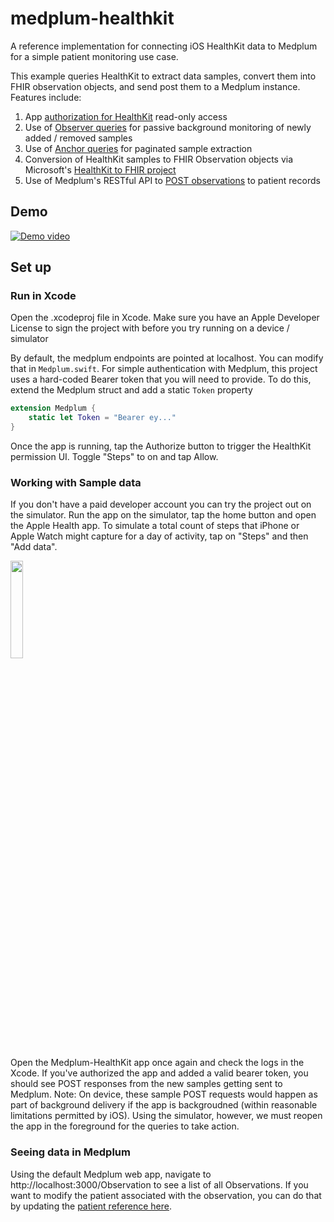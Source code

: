 # medplum-healthkit
A reference implementation for connecting iOS HealthKit data to Medplum for a simple patient monitoring use case.

This example queries HealthKit to extract data samples, 
convert them into FHIR observation objects, and send post them to a Medplum instance. Features include:

1. App [authorization for HealthKit](https://github.com/rkirkendall/medplum-healthkit/blob/main/Medplum-HealthKit/Health/Health.swift) read-only access
2. Use of [Observer queries](https://github.com/rkirkendall/medplum-healthkit/blob/main/Medplum-HealthKit/Health/Health%2BQueries.swift) for passive background monitoring of newly added / removed samples
3. Use of [Anchor queries](https://github.com/rkirkendall/medplum-healthkit/blob/main/Medplum-HealthKit/Health/Health%2BAnchor.swift) for paginated sample extraction 
4. Conversion of HealthKit samples to FHIR Observation objects via Microsoft's [HealthKit to FHIR project](https://github.com/microsoft/healthkit-to-fhir)
5. Use of Medplum's RESTful API to [POST observations](https://github.com/rkirkendall/medplum-healthkit/blob/main/Medplum-HealthKit/Health/Medplum.swift) to patient records

## Demo

[![Demo video](https://cdn.loom.com/sessions/thumbnails/e7e029754d9e46719c753ebe2bf6f062-with-play.gif)](https://www.loom.com/share/e7e029754d9e46719c753ebe2bf6f062)

## Set up

### Run in Xcode

Open the .xcodeproj file in Xcode. Make sure you have an Apple Developer License to sign the project with before you try running on a device / simulator

By default, the medplum endpoints are pointed at localhost. You can modify that in `Medplum.swift`. For simple authentication with Medplum, this project uses a hard-coded Bearer token that you will need to provide. To do this, extend the Medplum struct and add a static `Token` property

```swift
extension Medplum {
    static let Token = "Bearer ey..."
}
```

Once the app is running, tap the Authorize button to trigger the HealthKit permission UI. Toggle "Steps" to on and tap Allow.

### Working with Sample data

If you don't have a paid developer account you can try the project out on the simulator. Run the app on the simulator, tap the home button and open the Apple Health app. To simulate a total count of steps that iPhone or Apple Watch might capture for a day of activity, tap on "Steps" and then "Add data".

<img src="https://user-images.githubusercontent.com/1122859/201167269-cefc4768-97c5-4b43-ae04-f94dc028e386.png" width=20% height=20%>

Open the Medplum-HealthKit app once again and check the logs in the Xcode. If you've authorized the app and added a valid bearer token, you should see POST responses from the new samples getting sent to Medplum. Note: On device, these sample POST requests would happen as part of background delivery if the app is backgroudned (within reasonable limitations permitted by iOS). Using the simulator, however, we must reopen the app in the foreground for the queries to take action.

### Seeing data in Medplum

Using the default Medplum web app, navigate to http://localhost:3000/Observation to see a list of all Observations. If you want to modify the patient associated with the observation, you can do that by updating the [patient reference here](https://github.com/rkirkendall/medplum-healthkit/blob/main/Medplum-HealthKit/Health/Health%2BFHIR.swift).
